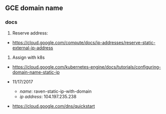 ## GCE domain name

### docs

1. Reserve address:    
  - https://cloud.google.com/compute/docs/ip-addresses/reserve-static-external-ip-address
1. Assign with k8s
  - https://cloud.google.com/kubernetes-engine/docs/tutorials/configuring-domain-name-static-ip

- 11/17/2017
  - *name*: raven-static-ip-with-domain
  - *ip address*: 104.197.235.238

- https://cloud.google.com/dns/quickstart
